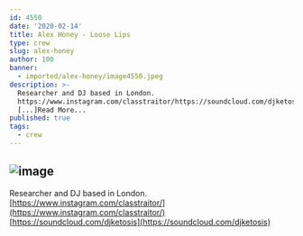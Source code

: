 ```yaml
---
id: 4550
date: '2020-02-14'
title: Alex Honey - Loose Lips
type: crew
slug: alex-honey
author: 100
banner:
  - imported/alex-honey/image4550.jpeg
description: >-
  Researcher and DJ based in London.
  https://www.instagram.com/classtraitor/https://soundcloud.com/djketosis
  [...]Read More...
published: true
tags:
  - crew
---
```

![image](../imported/alex-honey/image4550.jpeg)
---
Researcher and DJ based in London.[https://www.instagram.com/classtraitor/](https://www.instagram.com/classtraitor/)  
[https://soundcloud.com/djketosis](https://soundcloud.com/djketosis)